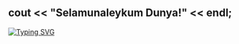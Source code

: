 ## cout << "Selamunaleykum Dunya!" << endl;
[![Typing SVG](https://readme-typing-svg.demolab.com/?lines=I'm+an+CEPU+student.;Second+line+of+text)](https://git.io/typing-svg)



